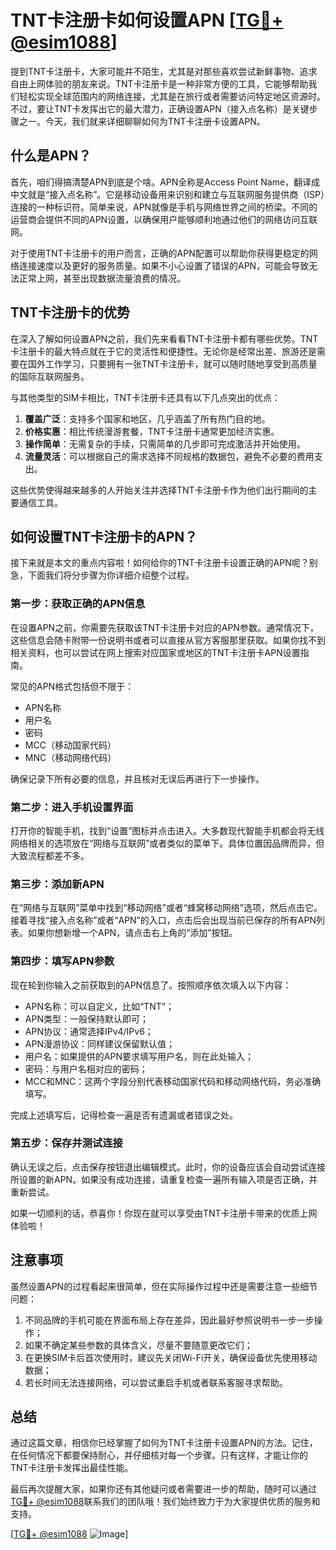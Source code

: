 # TNT卡注册卡如何设置APN [[TG💪+ @esim1088](https://t.me/s/esim1088)]

提到TNT卡注册卡，大家可能并不陌生，尤其是对那些喜欢尝试新鲜事物、追求自由上网体验的朋友来说。TNT卡注册卡是一种非常方便的工具，它能够帮助我们轻松实现全球范围内的网络连接，尤其是在旅行或者需要访问特定地区资源时。不过，要让TNT卡发挥出它的最大潜力，正确设置APN（接入点名称）是关键步骤之一。今天，我们就来详细聊聊如何为TNT卡注册卡设置APN。

## 什么是APN？

首先，咱们得搞清楚APN到底是个啥。APN全称是Access Point Name，翻译成中文就是“接入点名称”。它是移动设备用来识别和建立与互联网服务提供商（ISP）连接的一种标识符。简单来说，APN就像是手机与网络世界之间的桥梁。不同的运营商会提供不同的APN设置，以确保用户能够顺利地通过他们的网络访问互联网。

对于使用TNT卡注册卡的用户而言，正确的APN配置可以帮助你获得更稳定的网络连接速度以及更好的服务质量。如果不小心设置了错误的APN，可能会导致无法正常上网，甚至出现数据流量浪费的情况。

## TNT卡注册卡的优势

在深入了解如何设置APN之前，我们先来看看TNT卡注册卡都有哪些优势。TNT卡注册卡的最大特点就在于它的灵活性和便捷性。无论你是经常出差、旅游还是需要在国外工作学习，只要拥有一张TNT卡注册卡，就可以随时随地享受到高质量的国际互联网服务。

与其他类型的SIM卡相比，TNT卡注册卡还具有以下几点突出的优点：

1. **覆盖广泛**：支持多个国家和地区，几乎涵盖了所有热门目的地。
2. **价格实惠**：相比传统漫游套餐，TNT卡注册卡通常更加经济实惠。
3. **操作简单**：无需复杂的手续，只需简单的几步即可完成激活并开始使用。
4. **流量灵活**：可以根据自己的需求选择不同规格的数据包，避免不必要的费用支出。

这些优势使得越来越多的人开始关注并选择TNT卡注册卡作为他们出行期间的主要通信工具。

## 如何设置TNT卡注册卡的APN？

接下来就是本文的重点内容啦！如何给你的TNT卡注册卡设置正确的APN呢？别急，下面我们将分步骤为你详细介绍整个过程。

### 第一步：获取正确的APN信息

在设置APN之前，你需要先获取该TNT卡注册卡对应的APN参数。通常情况下，这些信息会随卡附带一份说明书或者可以直接从官方客服那里获取。如果你找不到相关资料，也可以尝试在网上搜索对应国家或地区的TNT卡注册卡APN设置指南。

常见的APN格式包括但不限于：
- APN名称
- 用户名
- 密码
- MCC（移动国家代码）
- MNC（移动网络代码）

确保记录下所有必要的信息，并且核对无误后再进行下一步操作。

### 第二步：进入手机设置界面

打开你的智能手机，找到“设置”图标并点击进入。大多数现代智能手机都会将无线网络相关的选项放在“网络与互联网”或者类似的菜单下。具体位置因品牌而异，但大致流程都差不多。

### 第三步：添加新APN

在“网络与互联网”菜单中找到“移动网络”或者“蜂窝移动网络”选项，然后点击它。接着寻找“接入点名称”或者“APN”的入口，点击后会出现当前已保存的所有APN列表。如果你想新增一个APN，请点击右上角的“添加”按钮。

### 第四步：填写APN参数

现在轮到你输入之前获取到的APN信息了。按照顺序依次填入以下内容：
- APN名称：可以自定义，比如“TNT”；
- APN类型：一般保持默认即可；
- APN协议：通常选择IPv4/IPv6；
- APN漫游协议：同样建议保留默认值；
- 用户名：如果提供的APN要求填写用户名，则在此处输入；
- 密码：与用户名相对应的密码；
- MCC和MNC：这两个字段分别代表移动国家代码和移动网络代码，务必准确填写。

完成上述填写后，记得检查一遍是否有遗漏或者错误之处。

### 第五步：保存并测试连接

确认无误之后，点击保存按钮退出编辑模式。此时，你的设备应该会自动尝试连接所设置的新APN。如果没有成功连接，请重复检查一遍所有输入项是否正确，并重新尝试。

如果一切顺利的话，恭喜你！你现在就可以享受由TNT卡注册卡带来的优质上网体验啦！

## 注意事项

虽然设置APN的过程看起来很简单，但在实际操作过程中还是需要注意一些细节问题：

1. 不同品牌的手机可能在界面布局上存在差异，因此最好参照说明书一步一步操作；
2. 如果不确定某些参数的具体含义，尽量不要随意更改它们；
3. 在更换SIM卡后首次使用时，建议先关闭Wi-Fi开关，确保设备优先使用移动数据；
4. 若长时间无法连接网络，可以尝试重启手机或者联系客服寻求帮助。

## 总结

通过这篇文章，相信你已经掌握了如何为TNT卡注册卡设置APN的方法。记住，在任何情况下都要保持耐心，并仔细核对每一个步骤。只有这样，才能让你的TNT卡注册卡发挥出最佳性能。

最后再次提醒大家，如果你还有其他疑问或者需要进一步的帮助，随时可以通过[TG💪+ @esim1088](https://t.me/s/esim1088)联系我们的团队哦！我们始终致力于为大家提供优质的服务和支持。

[[TG💪+ @esim1088](https://t.me/s/esim1088) ![Image](https://i.postimg.cc/4NQfJmqS/Snipaste-2025-05-13-00-14-12.png)]